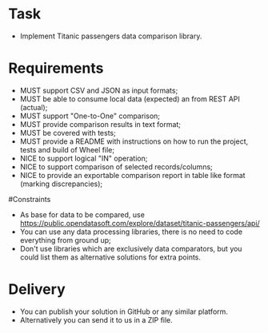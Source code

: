 # Task
* Implement Titanic passengers data comparison library.

# Requirements
* MUST support CSV and JSON as input formats;
* MUST be able to consume local data (expected) an from REST API (actual);
* MUST support "One-to-One" comparison;
* MUST provide comparison results in text format;
* MUST be covered with tests;
* MUST provide a README with instructions on how to run the project, tests and build of Wheel file;
* NICE to support logical "IN" operation;
* NICE to support comparison of selected records/columns;
* NICE to provide an exportable comparison report in table like format (marking discrepancies);

#Constraints
* As base for data to be compared, use https://public.opendatasoft.com/explore/dataset/titanic-passengers/api/
* You can use any data processing libraries, there is no need to code everything from ground up;
* Don't use libraries which are exclusively data comparators, but you could list them as alternative solutions for extra points.

# Delivery
* You can publish your solution in GitHub or any similar platform.
* Alternatively you can send it to us in a ZIP file.
